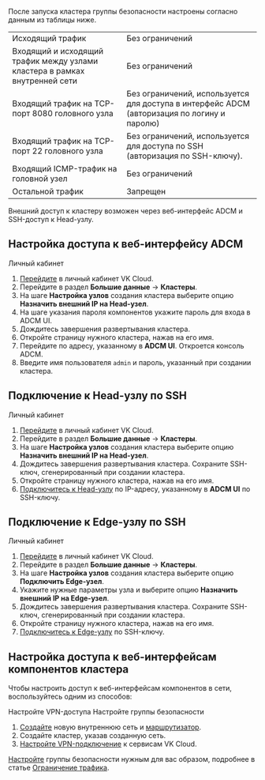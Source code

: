 После запуска кластера группы безопасности настроены согласно данным из таблицы ниже.

<table><tbody><tr><td>Исходящий трафик</td><td>Без ограничений</td></tr><tr><td>Входящий и исходящий трафик между узлами кластера в рамках внутренней сети</td><td>Без ограничений</td></tr><tr><td>Входящий трафик на TCP-порт 8080 головного узла</td><td>Без ограничений, используется для доступа в интерфейс ADCM (авторизация по логину и паролю)</td></tr><tr><td>Входящий трафик на TCP-порт 22 головного узла</td><td>Без ограничений, используется для доступа по SSH (авторизация по SSH-ключу).</td></tr><tr><td>Входящий ICMP-трафик на головной узел</td><td>Без ограничений</td></tr><tr><td>Остальной трафик</td><td>Запрещен</td></tr></tbody></table>

<warn>

Внешний доступ к кластеру возможен через веб-интерфейс ADCM и SSH-доступ к Head-узлу.

</warn>

## Настройка доступа к веб-интерфейсу ADCM

<tabs>
<tablist>
<tab>Личный кабинет</tab>
</tablist>
<tabpanel>

1. [Перейдите](https://msk.cloud.vk.com/app/) в личный кабинет VK Cloud.
1. Перейдите в раздел **Большие данные** → **Кластеры**.
1. На шаге **Настройка узлов** создания кластера выберите опцию **Назначить внешний IP на Head-узел**.
1. На шаге указания пароля компонентов укажите пароль для входа в ADCM UI.
1. Дождитесь завершения развертывания кластера.
1. Откройте страницу нужного кластера, нажав на его имя.
1. Перейдите по адресу, указанному в **ADCM UI**. Откроется консоль ADCM.
1. Введите имя пользователя `admin` и пароль, указанный при создании кластера.

</tabpanel>
</tabs>

## Подключение к Head-узлу по SSH

<tabs>
<tablist>
<tab>Личный кабинет</tab>
</tablist>
<tabpanel>

1. [Перейдите](https://msk.cloud.vk.com/app/) в личный кабинет VK Cloud.
1. Перейдите в раздел **Большие данные** → **Кластеры**.
1. На шаге **Настройка узлов** создания кластера выберите опцию **Назначить внешний IP на Head-узел**.
1. Дождитесь завершения развертывания кластера. Сохраните SSH-ключ, сгенерированный при создании кластера.
1. Откройте страницу нужного кластера, нажав на его имя.
1. [Подключитесь к Head-узлу](/ru/computing/iaas/service-management/vm/vm-connect/vm-connect-nix) по IP-адресу, указанному в **ADCM UI** по SSH-ключу.

</tabpanel>
</tabs>

## Подключение к Edge-узлу по SSH

<tabs>
<tablist>
<tab>Личный кабинет</tab>
</tablist>
<tabpanel>

1. [Перейдите](https://msk.cloud.vk.com/app/) в личный кабинет VK Cloud.
1. Перейдите в раздел **Большие данные** → **Кластеры**.
1. На шаге **Настройка узлов** создания кластера выберите опцию **Подключить Edge-узел**.
1. Укажите нужные параметры узла и выберите опцию **Назначить внешний IP на Edge-узел**.
1. Дождитесь завершения развертывания кластера. Сохраните SSH-ключ, сгенерированный при создании кластера.
1. Откройте страницу нужного кластера, нажав на его имя.
1. [Подключитесь к Edge-узлу](/ru/computing/iaas/service-management/vm/vm-connect/vm-connect-nix) по SSH-ключу.

</tabpanel>
</tabs>

## Настройка доступа к веб-интерфейсам компонентов кластера

Чтобы настроить доступ к веб-интерфейсам компонентов в сети, воспользуйтесь одним из способов:

<tabs>
<tablist>
<tab>Настройте VPN-доступа</tab>
<tab>Настройте группы безопасности</tab>
</tablist>
<tabpanel>

1. [Создайте](/ru/networks/vnet/service-management/net#sozdanie_seti) новую внутреннюю сеть и [маршрутизатор](/ru/networks/vnet/service-management/router#dobavlenie_marshrutizatora).
1. Создайте кластер, указав созданную сеть.
1. [Настройте VPN-подключение](/ru/networks/vnet/how-to-guides/vpn-tunnel) к сервисам VK Cloud.

</tabpanel>
<tabpanel>

[Настройте](/ru/networks/vnet/service-management/secgroups) группы безопасности нужным для вас образом, подробнее в статье [Ограничение трафика](/ru/networks/vnet/concepts/traffic-limiting).

</tabpanel>
</tabs>
